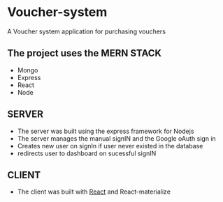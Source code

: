 # Voucher-system
A Voucher system application for purchasing vouchers

## The project uses the **MERN STACK** 
- Mongo 
- Express
- React
- Node

## SERVER
  - The server was built using the express framework for Nodejs
  - The server manages the manual signIN and the Google oAuth sign in
  - Creates new user on signIn if user never existed in the database
  - redirects user to dashboard on sucessful signIN

## CLIENT
  - The client was built with [React](https://reactjs.org) and React-materialize